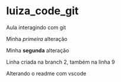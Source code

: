 # luiza_code_git
Aula interagindo com git

Minha *primeira* alteração

Minha **segunda** alteração

Linha criada na branch 2, também na linha 9

Alterando o readme com vscode
